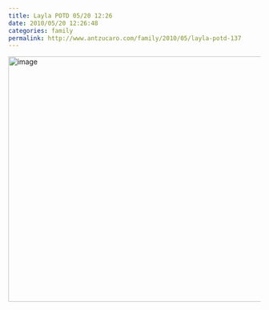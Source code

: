 ```yaml
---
title: Layla POTD 05/20 12:26
date: 2010/05/20 12:26:48
categories: family
permalink: http://www.antzucaro.com/family/2010/05/layla-potd-137
---
```

<img src="http://media.antzucaro.com/uploads/2011/02/2010-05-20 12.26.48.jpg" width="650px" height="490px" alt="image" style="display: block; margin-right: auto; margin-left: auto;">